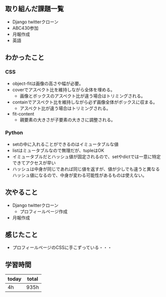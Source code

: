 ## 取り組んだ課題一覧
- Django twitterクローン
- ABC430参加
- 月報作成
- 英語
## わかったこと
### CSS
- object-fitは画像の高さや幅が必要。
- coverでアスペクト比を維持しながら全体を埋める。
	- 画像とボックスのアスペクト比が違う場合はトリミングされる。
- containでアスペクト比を維持しながら必ず画像全体がボックスに収まる。
	- アスペクト比が違う場合はトリミングされる。
- fit-content
	- 親要素の大きさが子要素の大きさに調整される。

### Python
- setの中に入れることができるのはイミュータブルな値
- listはミュータブルなので無理だが、tupleはOK
- イミュータブルだとハッシュ値が固定されるので、setやdictでは一意に特定できてアクセスが早い
- ハッシュは中身が同じであれば同じ値を返すが、値が少しでも違うと異なるハッシュ値になるので、中身が変わる可能性があるものは使えない。
## 次やること
- Django twitterクローン
	- プロフィールページ作成
- 月報作成
## 感じたこと
- プロフィールページのCSSに手こずっている・・・
## 学習時間

| today | total |
| ----- | ----- |
| 4h    | 935h  |

